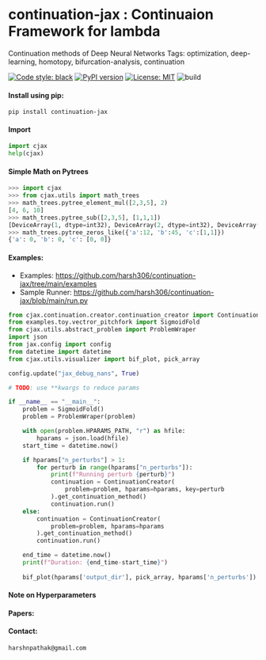 # continuation-jax : Continuaion Framework for lambda 
Continuation methods of Deep Neural Networks 
Tags: optimization, deep-learning, homotopy, bifurcation-analysis, continuation

[![Code style: black](https://img.shields.io/badge/code%20style-black-000000.svg)](https://github.com/psf/black) 
[![PyPI version](https://badge.fury.io/py/continuation-jax.svg)](https://badge.fury.io/py/continuation-jax)
[![License: MIT](https://img.shields.io/badge/License-MIT-yellow.svg)](https://opensource.org/licenses/MIT)
![build](https://travis-ci.com/harsh306/continuation-jax.svg?branch=main)


#### Install using pip:
```
pip install continuation-jax
```

#### Import

```python
import cjax
help(cjax)
```

#### Simple Math on Pytrees
```python
>>> import cjax
>>> from cjax.utils import math_trees
>>> math_trees.pytree_element_mul([2,3,5], 2)
[4, 6, 10]
>>> math_trees.pytree_sub([2,3,5], [1,1,1])
[DeviceArray(1, dtype=int32), DeviceArray(2, dtype=int32), DeviceArray(4, dtype=int32)]
>>> math_trees.pytree_zeros_like({'a':12, 'b':45, 'c':[1,1]})
{'a': 0, 'b': 0, 'c': [0, 0]}

```

#### Examples:
- Examples: https://github.com/harsh306/continuation-jax/tree/main/examples
- Sample Runner: https://github.com/harsh306/continuation-jax/blob/main/run.py

```python
from cjax.continuation.creator.continuation_creator import ContinuationCreator
from examples.toy.vectror_pitchfork import SigmoidFold
from cjax.utils.abstract_problem import ProblemWraper
import json
from jax.config import config
from datetime import datetime
from cjax.utils.visualizer import bif_plot, pick_array

config.update("jax_debug_nans", True)

# TODO: use **kwargs to reduce params

if __name__ == "__main__":
    problem = SigmoidFold()
    problem = ProblemWraper(problem)

    with open(problem.HPARAMS_PATH, "r") as hfile:
        hparams = json.load(hfile)
    start_time = datetime.now()

    if hparams["n_perturbs"] > 1:
        for perturb in range(hparams["n_perturbs"]):
            print(f"Running perturb {perturb}")
            continuation = ContinuationCreator(
                problem=problem, hparams=hparams, key=perturb
            ).get_continuation_method()
            continuation.run()
    else:
        continuation = ContinuationCreator(
            problem=problem, hparams=hparams
        ).get_continuation_method()
        continuation.run()

    end_time = datetime.now()
    print(f"Duration: {end_time-start_time}")
    
    bif_plot(hparams['output_dir'], pick_array, hparams['n_perturbs'])
```

#### Note on Hyperparameters   

#### Papers:


#### Contact: 
`harshnpathak@gmail.com`
